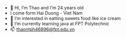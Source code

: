 - 👋 Hi, I’m Thao and I'm 24 years old
- I come form Hai Duong - Viet Nam
- 👀 I’m interested in eatting sweets food like ice cream
- 🌱 I’m currently learning java at FPT Polytechnic
- 📫 thaontph46896@fpt.edu.vn

<!---
ThaoCandy/ThaoCandy is a ✨ special ✨ repository because its `README.md` (this file) appears on your GitHub profile.
You can click the Preview link to take a look at your changes.
--->
